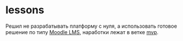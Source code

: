 # lessons

Решил не разрабатывать платформу с нуля, а использовать готовое решение по типу [Moodle LMS](https://moodle.com/solutions/lms/), наработки лежат в ветке [mvp](https://github.com/spichka-media/lessons/tree/mvp).
